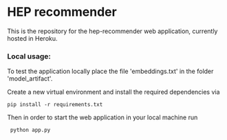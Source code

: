 # HEP recommender

This is the repository for the hep-recommender web application, currently hosted in Heroku.

### Local usage: 

To test the application locally place the file 'embeddings.txt'
in the folder 'model_artifact'.  


Create a new virtual environment and install the required dependencies via

    pip install -r requirements.txt

Then in order to start the web application in your local machine run

     python app.py
